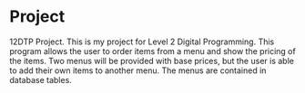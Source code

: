 # Project
12DTP Project. 
This is my project for Level 2 Digital Programming. 
This program allows the user to order items from a menu and show the pricing of the items.
Two menus will be provided with base prices, but the user is able to add their own items to another menu. 
The menus are contained in database tables. 
